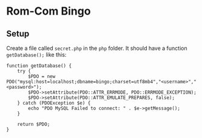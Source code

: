 # Rom-Com Bingo

## Setup

Create a file called `secret.php` in the `php` folder. It should have a function `getDatabase();` like this:

```lang=php
function getDatabase() {
    try {
        $PDO = new PDO("mysql:host=localhost;dbname=bingo;charset=utf8mb4","<username>","<password>");
        $PDO->setAttribute(PDO::ATTR_ERRMODE, PDO::ERRMODE_EXCEPTION);
        $PDO->setAttribute(PDO::ATTR_EMULATE_PREPARES, false);
    } catch (PDOException $e) {
        echo "PDO MySQL Failed to connect: " . $e->getMessage();
    }

    return $PDO;
}
```